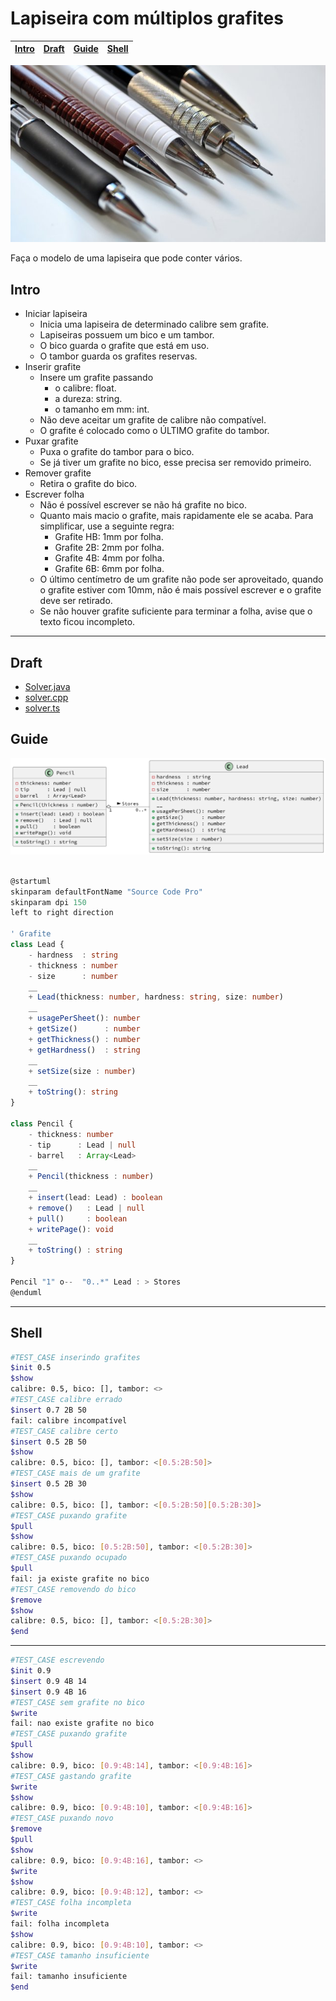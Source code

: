 # Lapiseira com múltiplos grafites

<!-- toch -->
[Intro](#intro) | [Draft](#draft) | [Guide](#guide) | [Shell](#shell)
-- | -- | -- | --
<!-- toch -->

![cover](cover.jpg)

Faça o modelo de uma lapiseira que pode conter vários.

## Intro

- Iniciar lapiseira
  - Inicia uma lapiseira de determinado calibre sem grafite.
  - Lapiseiras possuem um bico e um tambor.
  - O bico guarda o grafite que está em uso.
  - O tambor guarda os grafites reservas.
- Inserir grafite
  - Insere um grafite passando
    - o calibre: float.
    - a dureza: string.
    - o tamanho em mm: int.
  - Não deve aceitar um grafite de calibre não compatível.
  - O grafite é colocado como o ÚLTIMO grafite do tambor.
- Puxar grafite
  - Puxa o grafite do tambor para o bico.
  - Se já tiver um grafite no bico, esse precisa ser removido primeiro.
- Remover grafite
  - Retira o grafite do bico.
- Escrever folha
  - Não é possível escrever se não há grafite no bico.
  - Quanto mais macio o grafite, mais rapidamente ele se acaba. Para simplificar, use a seguinte regra:
    - Grafite HB: 1mm por folha.
    - Grafite 2B: 2mm por folha.
    - Grafite 4B: 4mm por folha.
    - Grafite 6B: 6mm por folha.
  - O último centímetro de um grafite não pode ser aproveitado, quando o grafite estiver com 10mm, não é mais possível escrever e o grafite deve ser retirado.
  - Se não houver grafite suficiente para terminar a folha, avise que o texto ficou incompleto.

***

## Draft

- [Solver.java](.cache/draft.java)
- [solver.cpp](.cache/draft.cpp)
- [solver.ts](.cache/draft.ts)

## Guide

![diagrama](diagrama.png)

<!-- load diagrama.puml fenced=ts:filter -->

```ts

@startuml
skinparam defaultFontName "Source Code Pro"
skinparam dpi 150
left to right direction

' Grafite
class Lead {
    - hardness  : string
    - thickness : number
    - size      : number
    __
    + Lead(thickness: number, hardness: string, size: number)
    __
    + usagePerSheet(): number
    + getSize()      : number
    + getThickness() : number
    + getHardness()  : string
    __
    + setSize(size : number)
    __
    + toString(): string
}

class Pencil {
    - thickness: number
    - tip      : Lead | null
    - barrel   : Array<Lead>
    __
    + Pencil(thickness : number)
    __
    + insert(lead: Lead) : boolean
    + remove()   : Lead | null
    + pull()     : boolean
    + writePage(): void
    __
    + toString() : string
}

Pencil "1" o--  "0..*" Lead : > Stores
@enduml
```

<!-- load -->

***

## Shell

```bash
#TEST_CASE inserindo grafites
$init 0.5
$show
calibre: 0.5, bico: [], tambor: <>
#TEST_CASE calibre errado
$insert 0.7 2B 50
fail: calibre incompatível
#TEST_CASE calibre certo
$insert 0.5 2B 50
$show
calibre: 0.5, bico: [], tambor: <[0.5:2B:50]>
#TEST_CASE mais de um grafite
$insert 0.5 2B 30
$show
calibre: 0.5, bico: [], tambor: <[0.5:2B:50][0.5:2B:30]>
#TEST_CASE puxando grafite
$pull
$show
calibre: 0.5, bico: [0.5:2B:50], tambor: <[0.5:2B:30]>
#TEST_CASE puxando ocupado
$pull
fail: ja existe grafite no bico
#TEST_CASE removendo do bico
$remove
$show
calibre: 0.5, bico: [], tambor: <[0.5:2B:30]>
$end
```

***

```bash
#TEST_CASE escrevendo 
$init 0.9
$insert 0.9 4B 14
$insert 0.9 4B 16
#TEST_CASE sem grafite no bico
$write
fail: nao existe grafite no bico
#TEST_CASE puxando grafite
$pull
$show
calibre: 0.9, bico: [0.9:4B:14], tambor: <[0.9:4B:16]>
#TEST_CASE gastando grafite
$write
$show
calibre: 0.9, bico: [0.9:4B:10], tambor: <[0.9:4B:16]>
#TEST_CASE puxando novo
$remove
$pull
$show
calibre: 0.9, bico: [0.9:4B:16], tambor: <>
$write
$show
calibre: 0.9, bico: [0.9:4B:12], tambor: <>
#TEST_CASE folha incompleta
$write
fail: folha incompleta
$show
calibre: 0.9, bico: [0.9:4B:10], tambor: <>
#TEST_CASE tamanho insuficiente
$write
fail: tamanho insuficiente
$end
```
